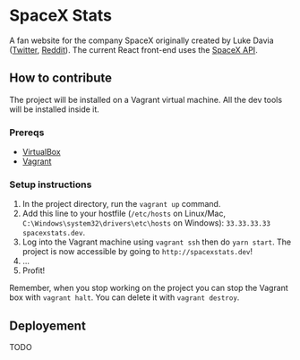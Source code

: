 # SpaceX Stats
A fan website for the company SpaceX originally created by Luke Davia ([Twitter](https://twitter.com/lukealization), [Reddit](https://reddit.com/u/EchoLogic)). The current React front-end uses the [SpaceX API](https://github.com/r-spacex/SpaceX-API).

## How to contribute

The project will be installed on a Vagrant virtual machine. All the dev tools will be installed inside it.

### Prereqs
- [VirtualBox](https://www.virtualbox.org/wiki/Downloads)
- [Vagrant](https://www.vagrantup.com/downloads.html)

### Setup instructions

1. In the project directory, run the `vagrant up` command.
2. Add this line to your hostfile (`/etc/hosts` on Linux/Mac, `C:\Windows\system32\drivers\etc\hosts` on Windows): `33.33.33.33 spacexstats.dev`.
3. Log into the Vagrant machine using `vagrant ssh` then do `yarn start`. The project is now accessible by going to `http://spacexstats.dev`!
3. ...
4. Profit!

Remember, when you stop working on the project you can stop the Vagrant box with `vagrant halt`. You can delete it with `vagrant destroy`.


## Deployement

TODO
